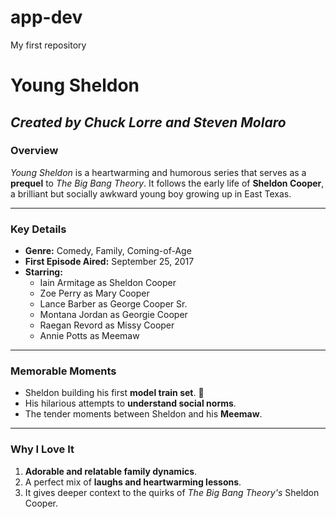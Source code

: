 # app-dev
My first repository

# **Young Sheldon**  

## *Created by Chuck Lorre and Steven Molaro*  

### Overview  
*Young Sheldon* is a heartwarming and humorous series that serves as a **prequel** to *The Big Bang Theory*. It follows the early life of **Sheldon Cooper**, a brilliant but socially awkward young boy growing up in East Texas.  

---

### Key Details  
- **Genre:** Comedy, Family, Coming-of-Age  
- **First Episode Aired:** September 25, 2017  
- **Starring:**  
  - Iain Armitage as Sheldon Cooper  
  - Zoe Perry as Mary Cooper  
  - Lance Barber as George Cooper Sr.  
  - Montana Jordan as Georgie Cooper  
  - Raegan Revord as Missy Cooper  
  - Annie Potts as Meemaw  

---

### Memorable Moments  
- Sheldon building his first **model train set**. 🚂  
- His hilarious attempts to **understand social norms**.  
- The tender moments between Sheldon and his **Meemaw**.  

---

### Why I Love It  
1. **Adorable and relatable family dynamics**.  
2. A perfect mix of **laughs and heartwarming lessons**.  
3. It gives deeper context to the quirks of *The Big Bang Theory's* Sheldon Cooper.
